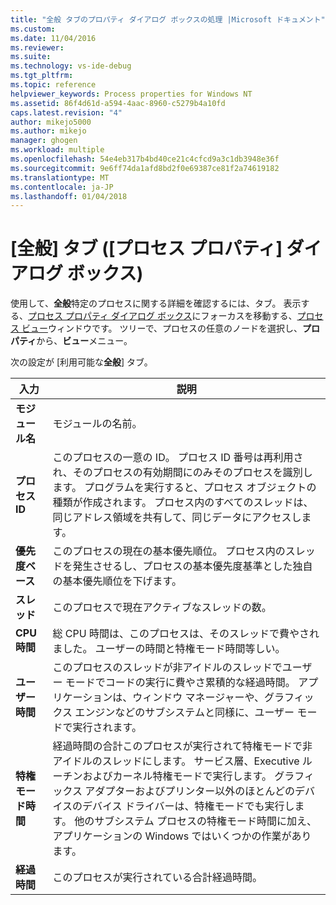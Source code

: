 ```yaml
---
title: "全般 タブのプロパティ ダイアログ ボックスの処理 |Microsoft ドキュメント"
ms.custom: 
ms.date: 11/04/2016
ms.reviewer: 
ms.suite: 
ms.technology: vs-ide-debug
ms.tgt_pltfrm: 
ms.topic: reference
helpviewer_keywords: Process properties for Windows NT
ms.assetid: 86f4d61d-a594-4aac-8960-c5279b4a10fd
caps.latest.revision: "4"
author: mikejo5000
ms.author: mikejo
manager: ghogen
ms.workload: multiple
ms.openlocfilehash: 54e4eb317b4bd40ce21c4cfcd9a3c1db3948e36f
ms.sourcegitcommit: 9e6ff74da1afd8bd2f0e69387ce81f2a74619182
ms.translationtype: MT
ms.contentlocale: ja-JP
ms.lasthandoff: 01/04/2018
---
```

# <a name="general-tab-process-properties-dialog-box"></a>[全般] タブ ([プロセス プロパティ] ダイアログ ボックス)
使用して、**全般**特定のプロセスに関する詳細を確認するには、タブ。 表示する、[プロセス プロパティ ダイアログ ボックス](../debugger/process-properties-dialog-box.md)にフォーカスを移動する、[プロセス ビュー](../debugger/processes-view.md)ウィンドウです。 ツリーで、プロセスの任意のノードを選択し、**プロパティ**から、**ビュー**メニュー。  
  
 次の設定が [利用可能な**全般**] タブ。  
  
|入力|説明|  
|-----------|-----------------|  
|**モジュール名**|モジュールの名前。|  
|**プロセス ID**|このプロセスの一意の ID。 プロセス ID 番号は再利用され、そのプロセスの有効期間にのみそのプロセスを識別します。 プログラムを実行すると、プロセス オブジェクトの種類が作成されます。 プロセス内のすべてのスレッドは、同じアドレス領域を共有して、同じデータにアクセスします。|  
|**優先度ベース**|このプロセスの現在の基本優先順位。 プロセス内のスレッドを発生させるし、プロセスの基本優先度基準とした独自の基本優先順位を下げます。|  
|**スレッド**|このプロセスで現在アクティブなスレッドの数。|  
|**CPU 時間**|総 CPU 時間は、このプロセスは、そのスレッドで費やされました。 ユーザーの時間と特権モード時間等しい。|  
|**ユーザー時間**|このプロセスのスレッドが非アイドルのスレッドでユーザー モードでコードの実行に費やさ累積的な経過時間。 アプリケーションは、ウィンドウ マネージャーや、グラフィックス エンジンなどのサブシステムと同様に、ユーザー モードで実行されます。|  
|**特権モード時間**|経過時間の合計このプロセスが実行されて特権モードで非アイドルのスレッドにします。 サービス層、Executive ルーチンおよびカーネル特権モードで実行します。 グラフィックス アダプターおよびプリンター以外のほとんどのデバイスのデバイス ドライバーは、特権モードでも実行します。 他のサブシステム プロセスの特権モード時間に加え、アプリケーションの Windows ではいくつかの作業があります。|  
|**経過時間**|このプロセスが実行されている合計経過時間。|